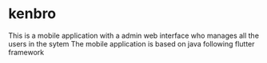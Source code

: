 # kenbro
This is a mobile application with a admin web interface who manages all the users in the sytem
The mobile application is based on java following flutter framework
